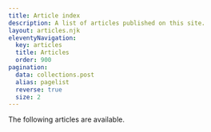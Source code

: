 ```yaml
---
title: Article index
description: A list of articles published on this site.
layout: articles.njk
eleventyNavigation:
  key: articles
  title: Articles
  order: 900
pagination:
  data: collections.post
  alias: pagelist
  reverse: true
  size: 2
---
```


The following articles are available.